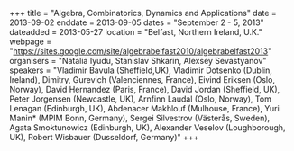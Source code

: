 +++
title = "Algebra, Combinatorics, Dynamics and Applications"
date = 2013-09-02
enddate = 2013-09-05
dates = "September 2 - 5, 2013"
dateadded = 2013-05-27
location = "Belfast, Northern Ireland, U.K."
webpage = "https://sites.google.com/site/algebrabelfast2010/algebrabelfast2013"
organisers = "Natalia Iyudu, Stanislav Shkarin, Alexsey Sevastyanov"
speakers = "Vladimir Bavula (Sheffield,UK), Vladimir Dotsenko (Dublin, Ireland), Dimitry, Gurevich (Valenciennes, France), Eivind Eriksen (Oslo, Norway), David Hernandez (Paris, France), David Jordan (Sheffield, UK), Peter Jorgensen (Newcastle, UK), Arnfinn Laudal (Oslo, Norway), Tom Lenagan (Edinburgh, UK), Abdenacer Makhlouf (Mulhouse, France), Yuri Manin* (MPIM Bonn, Germany), Sergei Silvestrov (Västerås, Sweden), Agata Smoktunowicz (Edinburgh, UK), Alexander Veselov (Loughborough, UK), Robert Wisbauer (Dusseldorf, Germany)"
+++
